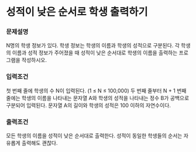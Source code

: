 # 성적이 낮은 순서로 학생 출력하기

### 문제설명
N명의 학생 정보가 있다. 학생 정보는 학생의 이름과 학생의 성적으로 구분된다. 
각 학생의 이름과 성적 정보가 주어졌을 때 성적이 낮은 순서대로 학생의 이름을 출력하는 프로그램을 작성하시오.

### 입력조건
첫 번째 줄에 학생의 수 N이 입력된다. (1 ≤ N ≤ 100,000)
두 번째 줄부터 N + 1 번째 줄에는 학생의 이름을 나타내는 문자열 A와 학생의 성적을 나타내는 정수 B가 공백으로 구분되어 입력된다.
문자열 A의 길이와 학생의 성적은 100 이하의 자연수이다.

### 출력조건
모든 학생의 이름을 성적이 낮은 순서대로 출력한다. 성적이 동일한 학생들의 순서는 자유롭게 출력해도 괜찮다.
